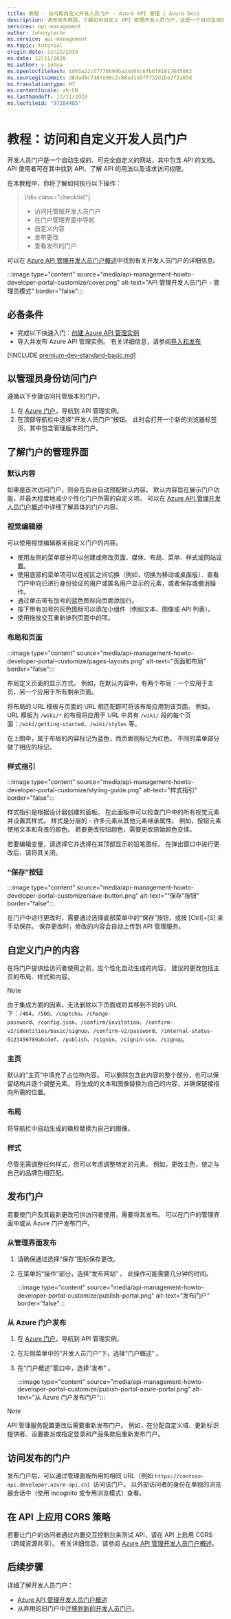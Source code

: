 ```yaml
---
title: 教程 - 访问和自定义开发人员门户 - Azure API 管理 | Azure Docs
description: 请参阅本教程，了解如何自定义 API 管理开发人员门户，这是一个自动生成的、可完全自定义的网站，其中包含 API 的文档。
services: api-management
author: Johnnytechn
ms.service: api-management
ms.topic: tutorial
origin.date: 11/22/2019
ms.date: 12/11/2020
ms.author: v-johya
ms.openlocfilehash: 1d93a22c57770b99ba2ab65c6fb8f818176d5082
ms.sourcegitcommit: d8dad9c7487e90c2c88ad116fff32d1be2f2a65d
ms.translationtype: HT
ms.contentlocale: zh-CN
ms.lasthandoff: 12/11/2020
ms.locfileid: "97104485"
---
```

# <a name="tutorial-access-and-customize-the-developer-portal"></a>教程：访问和自定义开发人员门户

开发人员门户是一个自动生成的、可完全自定义的网站，其中包含 API 的文档。 API 使用者可在其中找到 API、了解 API 的用法以及请求访问权限。

在本教程中，你将了解如何执行以下操作：

> [!div class="checklist"]
> * 访问托管版开发人员门户
> * 在门户管理界面中导航
> * 自定义内容
> * 发布更改
> * 查看发布的门户

可以在 [Azure API 管理开发人员门户概述](api-management-howto-developer-portal.md)中找到有关开发人员门户的详细信息。

:::image type="content" source="media/api-management-howto-developer-portal-customize/cover.png" alt-text="API 管理开发人员门户 - 管理员模式" border="false":::

## <a name="prerequisites"></a>必备条件

- 完成以下快速入门：[创建 Azure API 管理实例](get-started-create-service-instance.md)
- 导入并发布 Azure API 管理实例。 有关详细信息，请参阅[导入和发布](import-and-publish.md)

[!INCLUDE [premium-dev-standard-basic.md](../../includes/api-management-availability-premium-dev-standard-basic.md)]

## <a name="access-the-portal-as-an-administrator"></a>以管理员身份访问门户

遵循以下步骤访问托管版本的门户。

1. 在 [Azure 门户](https://portal.azure.cn)，导航到 API 管理实例。
1. 在顶部导航栏中选择“开发人员门户”按钮。 此时会打开一个新的浏览器标签页，其中包含管理版本的门户。

## <a name="understand-the-portals-administrative-interface"></a>了解门户的管理界面

### <a name="default-content"></a>默认内容 

如果是首次访问门户，则会在后台自动预配默认内容。 默认内容旨在展示门户功能，并最大程度地减少个性化门户所需的自定义项。 可以在 [Azure API 管理开发人员门户概述](api-management-howto-developer-portal.md)中详细了解具体的门户内容。

### <a name="visual-editor"></a>视觉编辑器

可以使用视觉编辑器来自定义门户的内容。 
* 使用左侧的菜单部分可以创建或修改页面、媒体、布局、菜单、样式或网站设置。 
* 使用底部的菜单项可以在视区之间切换（例如，切换为移动或桌面版）、查看门户中向已进行身份验证的用户或匿名用户显示的元素，或者保存或撤消操作。
* 通过单击带有加号的蓝色图标向页面添加行。 
* 按下带有加号的灰色图标可以添加小组件（例如文本、图像或 API 列表）。
* 使用拖放交互重新排列页面中的项。 

### <a name="layouts-and-pages"></a>布局和页面

:::image type="content" source="media/api-management-howto-developer-portal-customize/pages-layouts.png" alt-text="页面和布局" border="false":::

布局定义页面的显示方式。 例如，在默认内容中，有两个布局：一个应用于主页，另一个应用于所有剩余页面。

将布局的 URL 模板与页面的 URL 相匹配即可将该布局应用到该页面。 例如，URL 模板为 `/wiki/*` 的布局将应用于 URL 中具有 `/wiki/` 段的每个页面：`/wiki/getting-started`、`/wiki/styles` 等。

在上图中，属于布局的内容标记为蓝色，而页面则标记为红色。 不同的菜单部分做了相应的标记。

### <a name="styling-guide"></a>样式指引

:::image type="content" source="media/api-management-howto-developer-portal-customize/styling-guide.png" alt-text="样式指引" border="false":::

样式指引是根据设计器创建的面板。 在此面板中可以检查门户中的所有视觉元素并设置其样式。 样式是分层的 - 许多元素从其他元素继承属性。 例如，按钮元素使用文本和背景的颜色。 若要更改按钮颜色，需要更改原始颜色变体。

若要编辑变量，请选择它并选择在其顶部显示的铅笔图标。 在弹出窗口中进行更改后，请将其关闭。

### <a name="save-button"></a>“保存”按钮

:::image type="content" source="media/api-management-howto-developer-portal-customize/save-button.png" alt-text="“保存”按钮" border="false":::

在门户中进行更改时，需要通过选择底部菜单中的“保存”按钮，或按 [Ctrl]+[S] 来手动保存。 保存更改时，修改的内容会自动上传到 API 管理服务。

## <a name="customize-the-portals-content"></a>自定义门户的内容

在将门户提供给访问者使用之前，应个性化自动生成的内容。 建议的更改包括主页的布局、样式和内容。

> [!NOTE]
> 由于集成方面的因素，无法删除以下页面或将其移到不同的 URL 下：`/404`、`/500`、`/captcha`、`/change-password`、`/config.json`、`/confirm/invitation`、`/confirm-v2/identities/basic/signup`、`/confirm-v2/password`、`/internal-status-0123456789abcdef`、`/publish`、`/signin`、`/signin-sso`、`/signup`。

### <a name="home-page"></a>主页

默认的“主页”中填充了占位符内容。 可以删除包含此内容的整个部分，也可以保留结构并逐个调整元素。 将生成的文本和图像替换为自己的内容，并确保链接指向所需的位置。

### <a name="layouts"></a>布局

将导航栏中自动生成的徽标替换为自己的图像。

### <a name="styling"></a>样式

尽管无需调整任何样式，但可以考虑调整特定的元素。 例如，更改主色，使之与自己的品牌色相匹配。

## <a name="publish-the-portal"></a><a name="publish"></a> 发布门户

若要使门户及其最新更改可供访问者使用，需要将其发布。 可以在门户的管理界面中或从 Azure 门户发布门户。

### <a name="publish-from-the-administrative-interface"></a>从管理界面发布

1. 请确保通过选择“保存”图标保存更改。
1. 在菜单的“操作”部分，选择“发布网站” 。 此操作可能需要几分钟的时间。  

    :::image type="content" source="media/api-management-howto-developer-portal-customize/publish-portal.png" alt-text="发布门户" border="false":::

### <a name="publish-from-the-azure-portal"></a>从 Azure 门户发布

1. 在 [Azure 门户](https://portal.azure.cn)，导航到 API 管理实例。
1. 在左侧菜单中的“开发人员门户”下，选择“门户概述” 。
1. 在“门户概述”窗口中，选择“发布” 。

    :::image type="content" source="media/api-management-howto-developer-portal-customize/pubish-portal-azure-portal.png" alt-text="从 Azure 门户发布门户":::

> [!NOTE]
> API 管理服务配置更改后需要重新发布门户。 例如，在分配自定义域、更新标识提供者、设置委派或指定登录和产品条款后重新发布门户。


## <a name="visit-the-published-portal"></a>访问发布的门户

发布门户后，可以通过管理面板所用的相同 URL（例如 `https://contoso-api.developer.azure-api.cn`）访问该门户。 以外部访问者的身份在单独的浏览器会话中（使用 incognito 或专用浏览模式）查看。

## <a name="apply-the-cors-policy-on-apis"></a>在 API 上应用 CORS 策略

若要让门户的访问者通过内置交互控制台来测试 API，请在 API 上启用 CORS（跨域资源共享）。 有关详细信息，请参阅 [Azure API 管理开发人员门户概述](api-management-howto-developer-portal.md#cors)。

## <a name="next-steps"></a>后续步骤

详细了解开发人员门户：

- [Azure API 管理开发人员门户概述](api-management-howto-developer-portal.md)
- 从弃用的旧门户中[迁移到新的开发人员门户](developer-portal-deprecated-migration.md)。

